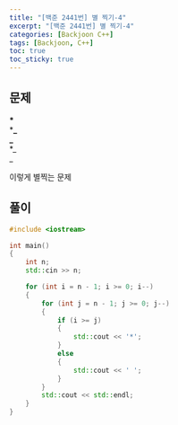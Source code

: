 ```yaml
---
title: "[백준 2441번] 별 찍기-4"
excerpt: "[백준 2441번] 별 찍기-4"
categories: [Backjoon C++]
tags: [Backjoon, C++]
toc: true
toc_sticky: true
---
```


## 문제

**\*** <br> \***_ <br>
_** <br> \*_ <br>
_ <br>

이렇게 별찍는 문제

## 풀이

```cpp
#include <iostream>

int main()
{
    int n;
    std::cin >> n;

    for (int i = n - 1; i >= 0; i--)
    {
        for (int j = n - 1; j >= 0; j--)
        {
            if (i >= j)
            {
                std::cout << '*';
            }
            else
            {
                std::cout << ' ';
            }
        }
        std::cout << std::endl;
    }
}
```
